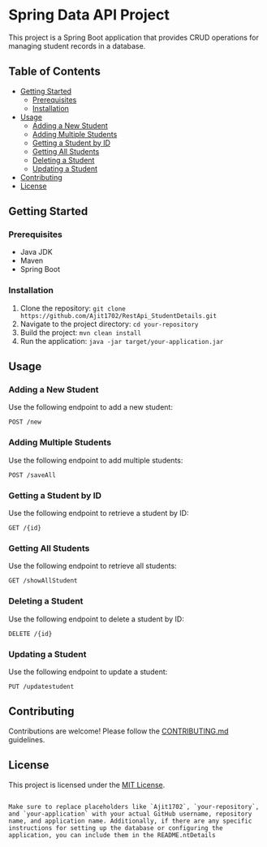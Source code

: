  
# Spring Data API Project

This project is a Spring Boot application that provides CRUD operations for managing student records in a database.

## Table of Contents
- [Getting Started](#getting-started)
  - [Prerequisites](#prerequisites)
  - [Installation](#installation)
- [Usage](#usage)
  - [Adding a New Student](#adding-a-new-student)
  - [Adding Multiple Students](#adding-multiple-students)
  - [Getting a Student by ID](#getting-a-student-by-id)
  - [Getting All Students](#getting-all-students)
  - [Deleting a Student](#deleting-a-student)
  - [Updating a Student](#updating-a-student)
- [Contributing](#contributing)
- [License](#license)

## Getting Started

### Prerequisites
- Java JDK
- Maven
- Spring Boot

### Installation
1. Clone the repository: `git clone https://github.com/Ajit1702/RestApi_StudentDetails.git`
2. Navigate to the project directory: `cd your-repository`
3. Build the project: `mvn clean install`
4. Run the application: `java -jar target/your-application.jar`

## Usage

### Adding a New Student
Use the following endpoint to add a new student:
```http
POST /new
```

### Adding Multiple Students
Use the following endpoint to add multiple students:
```http
POST /saveAll
```

### Getting a Student by ID
Use the following endpoint to retrieve a student by ID:
```http
GET /{id}
```

### Getting All Students
Use the following endpoint to retrieve all students:
```http
GET /showAllStudent
```

### Deleting a Student
Use the following endpoint to delete a student by ID:
```http
DELETE /{id}
```

### Updating a Student
Use the following endpoint to update a student:
```http
PUT /updatestudent
```

## Contributing
Contributions are welcome! Please follow the [CONTRIBUTING.md](CONTRIBUTING.md) guidelines.

## License
This project is licensed under the [MIT License](LICENSE).
```

Make sure to replace placeholders like `Ajit1702`, `your-repository`, and `your-application` with your actual GitHub username, repository name, and application name. Additionally, if there are any specific instructions for setting up the database or configuring the application, you can include them in the README.ntDetails
